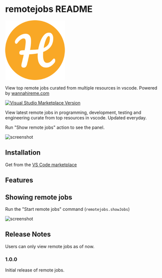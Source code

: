 # remotejobs README

![icon](./media/images/logo.png)

View top remote jobs curated from multiple resources in vscode. Powered by [wannahireme.com](https://wannahireme.com/jobs)


[![Visual Studio Marketplace Version](https://img.shields.io/visual-studio-marketplace/v/tonybaloney.vscode-pets?color=blue&logo=visual-studio)](https://marketplace.visualstudio.com/items?itemName=tonybaloney.vscode-pets&WT.mc_id=python-17801-anthonyshaw)

View latest remote jobs in programming, development, testing and engineering curate from top resources in vscode. Updated everyday.

Run "Show remote jobs" action to see the panel.

![screenshot](https://github.com/tonybaloney/vscode-pet/raw/master/screenshot.gif)

## Installation

Get from the [VS Code marketplace](https://marketplace.visualstudio.com/items?itemName=tonybaloney.vscode-pets&WT.mc_id=python-17801-anthonyshaw)

## Features

## Showing remote jobs

Run the "Start remote jobs" command (`remotejobs.showJobs`)

![screenshot](https://github.com/tonybaloney/vscode-pet/raw/master/screenshot.gif)

## Release Notes

Users can only view remote jobs as of now.

### 1.0.0

Initial release of remote jobs.

